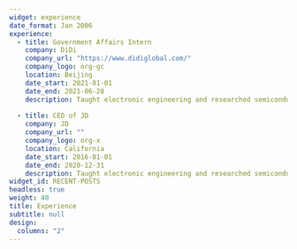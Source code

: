 ```yaml
---
widget: experience
date_format: Jan 2006
experience: 
  - title: Government Affairs Intern
    company: DiDi
    company_url: "https://www.didiglobal.com/"
    company_logo: org-gc
    location: Beijing
    date_start: 2021-01-01
    date_end: 2021-06-28
    description: Taught electronic engineering and researched semiconductor physics. 
             
  - title: CEO of JD
    company: JD
    company_url: ""
    company_logo: org-x
    location: California
    date_start: 2016-01-01
    date_end: 2020-12-31
    description: Taught electronic engineering and researched semiconductor physics.
widget_id: RECENT-POSTS
headless: true
weight: 40
title: Experience
subtitle: null
design:
  columns: "2"
---
```

